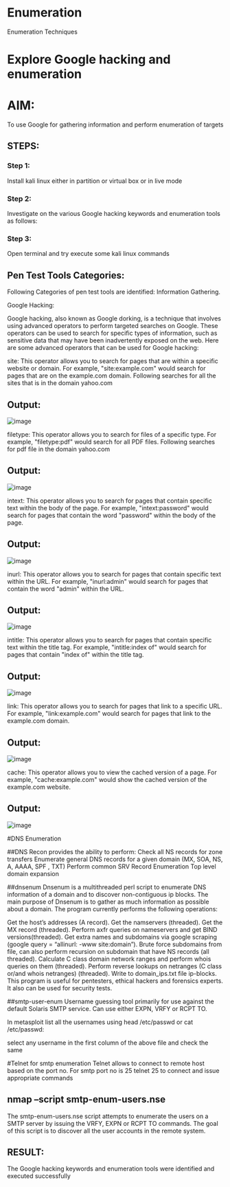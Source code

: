 # Enumeration
Enumeration Techniques

# Explore Google hacking and enumeration 

# AIM:

To use Google for gathering information and perform enumeration of targets

## STEPS:


### Step 1:

Install kali linux either in partition or virtual box or in live mode


### Step 2:

Investigate on the various Google hacking keywords and enumeration tools as follows:




### Step 3:
Open terminal and try execute some kali linux commands



## Pen Test Tools Categories:  

Following Categories of pen test tools are identified:
Information Gathering.

Google Hacking:

Google hacking, also known as Google dorking, is a technique that involves using advanced operators to perform targeted searches on Google. These operators can be used to search for specific types of information, such as sensitive data that may have been inadvertently exposed on the web. Here are some advanced operators that can be used for Google hacking:

site: This operator allows you to search for pages that are within a specific website or domain. For example, "site:example.com" would search for pages that are on the example.com domain.
Following searches for all the sites that is in the domain yahoo.com


## Output:



![image](https://github.com/Srujana0303/Enumeration/assets/132996836/e0fb6b1f-609a-4ad2-ba5a-2f2217c51bfd)



filetype: This operator allows you to search for files of a specific type. For example, "filetype:pdf" would search for all PDF files.
Following searches for pdf file in the domain yahoo.com




## Output:



![image](https://github.com/Srujana0303/Enumeration/assets/132996836/19bd5e96-03ef-4f9d-9513-4d20e5ca8749)




intext: This operator allows you to search for pages that contain specific text within the body of the page. For example, "intext:password" would search for pages that contain the word "password" within the body of the page.



## Output:



![image](https://github.com/Srujana0303/Enumeration/assets/132996836/7c70a75b-e13d-4415-a628-2f7c35a08732)



inurl: This operator allows you to search for pages that contain specific text within the URL. For example, "inurl:admin" would search for pages that contain the word "admin" within the URL.




## Output:



![image](https://github.com/Srujana0303/Enumeration/assets/132996836/8d6cd779-0263-4098-b1dc-31052eb9625b)




intitle: This operator allows you to search for pages that contain specific text within the title tag. For example, "intitle:index of" would search for pages that contain "index of" within the title tag.



## Output:



![image](https://github.com/Srujana0303/Enumeration/assets/132996836/3755b63f-9b6d-4b3d-8aaf-38a7a1939675)



link: This operator allows you to search for pages that link to a specific URL. For example, "link:example.com" would search for pages that link to the example.com domain.



## Output:



![image](https://github.com/Srujana0303/Enumeration/assets/132996836/c94bbb4e-c729-4e7b-9af6-4784eb05d407)



cache: This operator allows you to view the cached version of a page. For example, "cache:example.com" would show the cached version of the example.com website.



 ## Output:



![image](https://github.com/Srujana0303/Enumeration/assets/132996836/5d6ce1dd-b1c6-4ce9-80c5-034f5bdd400d)



 #DNS Enumeration



##DNS Recon
provides the ability to perform:
Check all NS records for zone transfers
Enumerate general DNS records for a given domain (MX, SOA, NS, A, AAAA, SPF , TXT)
Perform common SRV Record Enumeration
Top level domain expansion



##dnsenum
Dnsenum is a multithreaded perl script to enumerate DNS information of a domain and to discover non-contiguous ip blocks. The main purpose of Dnsenum is to gather as much information as possible about a domain. The program currently performs the following operations:


Get the host’s addresses (A record).
Get the namservers (threaded).
Get the MX record (threaded).
Perform axfr queries on nameservers and get BIND versions(threaded).
Get extra names and subdomains via google scraping (google query = “allinurl: -www site:domain”).
Brute force subdomains from file, can also perform recursion on subdomain that have NS records (all threaded).
Calculate C class domain network ranges and perform whois queries on them (threaded).
Perform reverse lookups on netranges (C class or/and whois netranges) (threaded).
Write to domain_ips.txt file ip-blocks.
This program is useful for pentesters, ethical hackers and forensics experts. It also can be used for security tests.



##smtp-user-enum
Username guessing tool primarily for use against the default Solaris SMTP service. Can use either EXPN, VRFY or RCPT TO.


In metasploit list all the usernames using head /etc/passwd or cat /etc/passwd:

select any username in the first column of the above file and check the same


#Telnet for smtp enumeration
Telnet allows to connect to remote host based on the port no. For smtp port no is 25
telnet <host address> 25 to connect
and issue appropriate commands
  

  
  

## nmap –script smtp-enum-users.nse <hostname>

The smtp-enum-users.nse script attempts to enumerate the users on a SMTP server by issuing the VRFY, EXPN or RCPT TO commands. The goal of this script is to discover all the user accounts in the remote system.



## RESULT:


The Google hacking keywords and enumeration tools were identified and executed successfully


